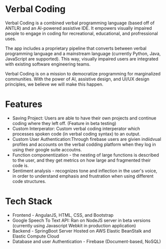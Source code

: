 # Verbal Coding
Verbal Coding is a combined verbal programming language (based off of ANTLR) and an AI-powered assistive IDE. It empowers visually impaired people to engage in coding for recreational, educational, and profressional uses.

The app includes a proprietary pipeline that converts between verbal programming language and a mainstream language (currently Python, Java, JavaScript are supported). This way, visually impaired users are integrated with existing software engineering teams.

Verbal Coding is on a mission to democratize programming for marginalized communities. With the power of AI, assistive design, and UI/UX design principles, we believe we will make this happen.

# Features
* Saving Project: Users are able to have their own projects and continue coding where they left off. (Feature in beta testing)
* Custom Interperator: Custom verbal coding interperator which processes spoken code (in verbal coding syntax) to an output.
* Custom User Authentication:Through firebase users are givien indiidvual profiles and accounts on the verbal codding platform when they log in using their google suite accoutns.
* Function componentization - the nesting of large functions is described to the user, and they get metrics on how large and fragmented their code is.
* Sentiment analysis - recognizes tone and inflection in the user's voice, in order to understand emphasis and frustration when using different code structures.

# Tech Stack
* Frontend - AngularJS, HTML, CSS, and Bootstrap
* Google Speech To Text API: Ran on NodeJS server in beta versions (currently using Javascript Webkit in production application)
* Backend - SpringBoot Server Hosted on AWS Elastic BeanStalk and Elastic Compute Cloud
* Database and user Authentication - Firebase (Document-based, NoSQL)